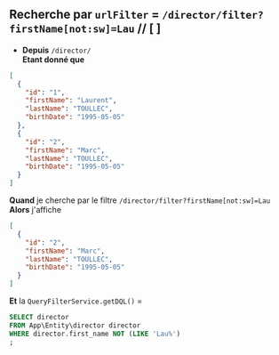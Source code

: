 ## Recherche par `urlFilter` = `/director/filter?firstName[not:sw]=Lau` // [ ]

- **Depuis** `/director/`  
  **Etant donné que**

```json
[
  {
    "id": "1",
    "firstName": "Laurent",
    "lastName": "TOULLEC",
    "birthDate": "1995-05-05"
  },
  {
    "id": "2",
    "firstName": "Marc",
    "lastName": "TOULLEC",
    "birthDate": "1995-05-05"
  }
]
```

**Quand** je cherche par le filtre `/director/filter?firstName[not:sw]=Lau`  
**Alors** j'affiche

```json
[
  {
    "id": "2",
    "firstName": "Marc",
    "lastName": "TOULLEC",
    "birthDate": "1995-05-05"
  }
]
```

**Et** la `QueryFilterService.getDQL()` =

```sql
SELECT director
FROM App\Entity\director director
WHERE director.first_name NOT (LIKE 'Lau%')
;
```

